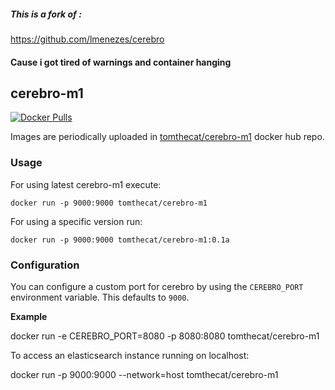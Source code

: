 ##### This is a fork of :
https://github.com/lmenezes/cerebro
#### Cause i got tired of warnings and container hanging
####
cerebro-m1
--------------

[![Docker Pulls](https://img.shields.io/docker/pulls/tomthecat/cerebro-m1.svg)](https://hub.docker.com/r/tomthecat/cerebro-m1)

Images are periodically uploaded in [tomthecat/cerebro-m1](https://hub.docker.com/r/tomthecat/cerebro-m1/) docker hub repo.

### Usage

For using latest cerebro-m1 execute:

```
docker run -p 9000:9000 tomthecat/cerebro-m1
```

For using a specific version run:

```
docker run -p 9000:9000 tomthecat/cerebro-m1:0.1a 
```

### Configuration

You can configure a custom port for cerebro by using the `CEREBRO_PORT` environment variable. This defaults to `9000`.

**Example**

docker run -e CEREBRO_PORT=8080 -p 8080:8080 tomthecat/cerebro-m1

To access an elasticsearch instance running on localhost:

docker run -p 9000:9000 --network=host tomthecat/cerebro-m1
